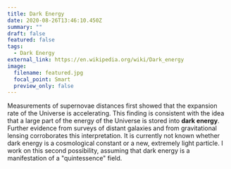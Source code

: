 ```yaml
---
title: Dark Energy
date: 2020-08-26T13:46:10.450Z
summary: ""
draft: false
featured: false
tags:
  - Dark Energy
external_link: https://en.wikipedia.org/wiki/Dark_energy
image:
  filename: featured.jpg
  focal_point: Smart
  preview_only: false
---
```

Measurements of supernovae distances first showed that the expansion rate of the Universe is accelerating. This finding is consistent with the idea that a large part of the energy of the Universe is stored into **dark energy**. Further evidence from surveys of distant galaxies and from gravitational lensing corroborates this interpretation. It is currently not known whether dark energy is a cosmological constant or a new, extremely light particle. I work on this second possibility, assuming that dark energy is a manifestation of a "quintessence" field.